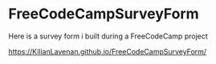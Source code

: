# FreeCodeCampSurveyForm
Here is a survey form i built during a FreeCodeCamp project 

https://KilianLavenan.github.io/FreeCodeCampSurveyForm/
